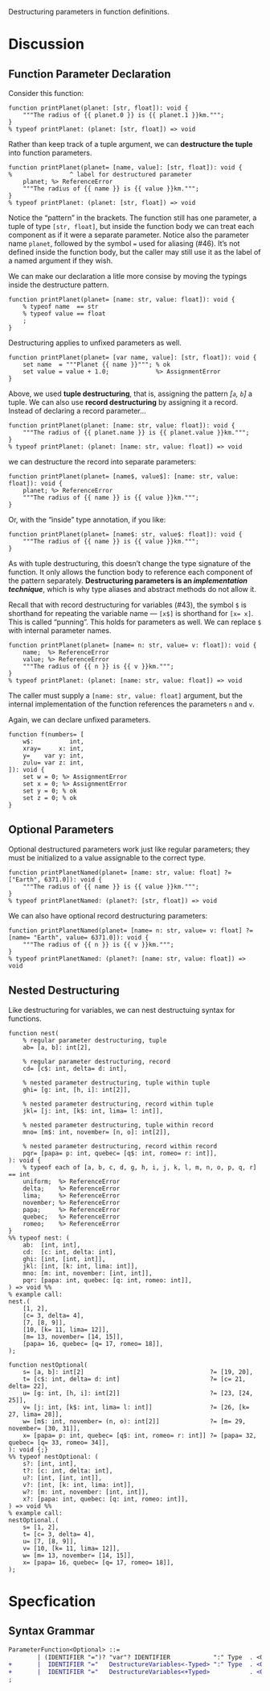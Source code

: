 Destructuring parameters in function definitions.

# Discussion

## Function Parameter Declaration
Consider this function:
```cp
function printPlanet(planet: [str, float]): void {
	"""The radius of {{ planet.0 }} is {{ planet.1 }}km.""";
}
% typeof printPlanet: (planet: [str, float]) => void
```
Rather than keep track of a tuple argument, we can **destructure the tuple** into function parameters.
```cp
function printPlanet(planet= [name, value]: [str, float]): void {
%                ^ label for destructured parameter
	planet; %> ReferenceError
	"""The radius of {{ name }} is {{ value }}km.""";
}
% typeof printPlanet: (planet: [str, float]) => void
```
Notice the “pattern” in the brackets. The function still has one parameter, a tuple of type `[str, float]`, but inside the function body we can treat each component as if it were a separate parameter. Notice also the parameter name `planet`, followed by the symbol `=` used for aliasing (#46). It’s not defined inside the function body, but the caller may still use it as the label of a named argument if they wish.

We can make our declaration a litle more consise by moving the typings inside the destructure pattern.
```cp
function printPlanet(planet= [name: str, value: float]): void {
	% typeof name  == str
	% typeof value == float
	;
}
```

Destructuring applies to unfixed parameters as well.
```cp
function printPlanet(planet= [var name, value]: [str, float]): void {
	set name  = """Planet {{ name }}"""; % ok
	set value = value + 1.0;             %> AssignmentError
}
```

Above, we used **tuple destructuring**, that is, assigning the pattern *[`a`, `b`]* a tuple. We can also use **record destructuring** by assigning it a record. Instead of declaring a record parameter…
```cp
function printPlanet(planet: [name: str, value: float]): void {
	"""The radius of {{ planet.name }} is {{ planet.value }}km.""";
}
% typeof printPlanet: (planet: [name: str, value: float]) => void
```
we can destructure the record into separate parameters:
```cp
function printPlanet(planet= [name$, value$]: [name: str, value: float]): void {
	planet; %> ReferenceError
	"""The radius of {{ name }} is {{ value }}km.""";
}
```
Or, with the “inside” type annotation, if you like:
```cp
function printPlanet(planet= [name$: str, value$: float]): void {
	"""The radius of {{ name }} is {{ value }}km.""";
}
```

As with tuple destructuring, this doesn’t change the type signature of the function. It only allows the function body to reference each component of the pattern separately. **Destructuring parameters is an *implementation technique***, which is why type aliases and abstract methods do not allow it.

Recall that with record destructuring for variables (#43), the symbol `$` is shorthand for repeating the variable name — `[x$]` is shorthand for `[x= x]`. This is called “punning”. This holds for parameters as well. We can replace `$` with internal parameter names.
```cp
function printPlanet(planet= [name= n: str, value= v: float]): void {
	name;  %> ReferenceError
	value; %> ReferenceError
	"""The radius of {{ n }} is {{ v }}km.""";
}
% typeof printPlanet: (planet: [name: str, value: float]) => void
```
The caller must supply a `[name: str, value: float]` argument, but the internal implementation of the function references the parameters `n` and `v`.

Again, we can declare unfixed parameters.
```cp
function f(numbers= [
	w$:          int,
	xray=     x: int,
	y=    var y: int,
	zulu= var z: int,
]): void {
	set w = 0; %> AssignmentError
	set x = 0; %> AssignmentError
	set y = 0; % ok
	set z = 0; % ok
}
```

## Optional Parameters
Optional destructured parameters work just like regular parameters; they must be initialized to a value assignable to the correct type.
```cp
function printPlanetNamed(planet= [name: str, value: float] ?= ["Earth", 6371.0]): void {
	"""The radius of {{ name }} is {{ value }}km.""";
}
% typeof printPlanetNamed: (planet?: [str, float]) => void
```
We can also have optional record destructuring parameters:
```cp
function printPlanetNamed(planet= [name= n: str, value= v: float] ?= [name= "Earth", value= 6371.0]): void {
	"""The radius of {{ n }} is {{ v }}km.""";
}
% typeof printPlanetNamed: (planet?: [name: str, value: float]) => void
```

## Nested Destructuring
Like destructuring for variables, we can nest destructuing syntax for functions.
```cp
function nest(
	% regular parameter destructuring, tuple
	ab= [a, b]: int[2],

	% regular parameter destructuring, record
	cd= [c$: int, delta= d: int],

	% nested parameter destructuring, tuple within tuple
	ghi= [g: int, [h, i]: int[2]],

	% nested parameter destructuring, record within tuple
	jkl= [j: int, [k$: int, lima= l: int]],

	% nested parameter destructuring, tuple within record
	mno= [m$: int, november= [n, o]: int[2]],

	% nested parameter destructuring, record within record
	pqr= [papa= p: int, quebec= [q$: int, romeo= r: int]],
): void {
	% typeof each of [a, b, c, d, g, h, i, j, k, l, m, n, o, p, q, r] == int
	uniform;  %> ReferenceError
	delta;    %> ReferenceError
	lima;     %> ReferenceError
	november; %> ReferenceError
	papa;     %> ReferenceError
	quebec;   %> ReferenceError
	romeo;    %> ReferenceError
}
%% typeof nest: (
	ab:  [int, int],
	cd:  [c: int, delta: int],
	ghi: [int, [int, int]],
	jkl: [int, [k: int, lima: int]],
	mno: [m: int, november: [int, int]],
	pqr: [papa: int, quebec: [q: int, romeo: int]],
) => void %%
% example call:
nest.(
	[1, 2],
	[c= 3, delta= 4],
	[7, [8, 9]],
	[10, [k= 11, lima= 12]],
	[m= 13, november= [14, 15]],
	[papa= 16, quebec= [q= 17, romeo= 18]],
);

function nestOptional(
	s= [a, b]: int[2]                                   ?= [19, 20],
	t= [c$: int, delta= d: int]                         ?= [c= 21, delta= 22],
	u= [g: int, [h, i]: int[2]]                         ?= [23, [24, 25]],
	v= [j: int, [k$: int, lima= l: int]]                ?= [26, [k= 27, lima= 28]],
	w= [m$: int, november= (n, o): int[2]]              ?= [m= 29, november= [30, 31]],
	x= [papa= p: int, quebec= [q$: int, romeo= r: int]] ?= [papa= 32, quebec= [q= 33, romeo= 34]],
): void {;}
%% typeof nestOptional: (
	s?: [int, int],
	t?: [c: int, delta: int],
	u?: [int, [int, int]],
	v?: [int, [k: int, lima: int]],
	w?: [m: int, november: [int, int]],
	x?: [papa: int, quebec: [q: int, romeo: int]],
) => void %%
% example call:
nestOptional.(
	s= [1, 2],
	t= [c= 3, delta= 4],
	u= [7, [8, 9]],
	v= [10, [k= 11, lima= 12]],
	w= [m= 13, november= [14, 15]],
	x= [papa= 16, quebec= [q= 17, romeo= 18]],
);
```

# Specfication

## Syntax Grammar
```diff
ParameterFunction<Optional> ::=
		| (IDENTIFIER "=")? "var"? IDENTIFIER            ":" Type  . <Optional+>("?=" Expression)
+		|  IDENTIFIER "="   DestructureVariables<-Typed> ":" Type  . <Optional+>("?=" Expression)
+		|  IDENTIFIER "="   DestructureVariables<+Typed>           . <Optional+>("?=" Expression)
;
```
